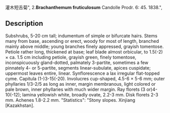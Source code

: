 灌木短舌菊",
2.**Brachanthemum fruticulosum** Candolle Prodr. 6: 45. 1838.",

## Description
Subshrubs, 5-20 cm tall; indumentum of simple or bifurcate hairs. Stems many from base, ascending or erect, woody for most of length, branched mainly above middle; young branches finely appressed, grayish tomentose. Petiole rather long, thickened at base; leaf blade almost orbicular, to 1.5(-2) × ca. 1.5 cm including petiole, grayish green, finely tomentose, inconspicuously gland-dotted, palmately 3-partite, sometimes a few pinnately 4- or 5-partite, segments linear-subulate, apices cuspidate; uppermost leaves entire, linear. Synflorescence a lax irregular flat-topped cyme. Capitula (1-)3-15(-20). Involucres cup-shaped, 4.5-6 × 5-6 mm; outer phyllaries 1/3-2/5 as long as inner, margin membranous, light colored or pale brown, inner phyllaries with much wider margin. Ray florets (3 or)4-10(-12); lamina yellowish white, broadly ovate, 2.2-3 mm. Disk florets 2-3 mm. Achenes 1.8-2.2 mm.
  "Statistics": "Stony slopes. Xinjiang [Kazakhstan].
